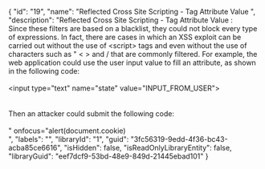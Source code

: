 {
  "id": "19",
  "name": "Reflected Cross Site Scripting - Tag Attribute Value ",
  "description": "Reflected Cross Site Scripting - Tag Attribute Value :<br />Since these filters are based on a blacklist, they could not block every type of expressions. In fact, there are cases in which an XSS exploit can be carried out without the use of &lt;script&gt; tags and even without the use of characters such as \" &lt; &gt; and / that are commonly filtered. For example, the web application could use the user input value to fill an attribute, as shown in the following code:&nbsp;<br /><br />&lt;input type=\"text\" name=\"state\" value=\"INPUT_FROM_USER\"&gt;<br /><br /><br />Then an attacker could submit the following code:&nbsp;<br /><br />\" onfocus=\"alert(document.cookie)<br />",
  "labels": "",
  "libraryId": "1",
  "guid": "3fc56319-9edd-4f36-bc43-acba85ce6616",
  "isHidden": false,
  "isReadOnlyLibraryEntity": false,
  "libraryGuid": "eef7dcf9-53bd-48e9-849d-21445ebad101"
}